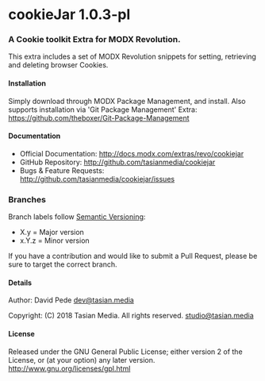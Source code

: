 # cookieJar 1.0.3-pl
### A Cookie toolkit Extra for MODX Revolution.
This extra includes a set of MODX Revolution snippets for setting, retrieving and deleting browser Cookies.

#### Installation
Simply download through MODX Package Management, and install. Also supports installation via 'Git Package Management' Extra: https://github.com/theboxer/Git-Package-Management 

#### Documentation
- Official Documentation: http://docs.modx.com/extras/revo/cookiejar
- GitHub Repository: http://github.com/tasianmedia/cookiejar
- Bugs & Feature Requests: http://github.com/tasianmedia/cookiejar/issues

### Branches
Branch labels follow [Semantic Versioning](http://semver.org/):
- X.y = Major version
- x.Y.z = Minor version

If you have a contribution and would like to submit a Pull Request, please be sure to target the correct branch.

#### Details
Author: David Pede <dev@tasian.media>

Copyright: (C) 2018 Tasian Media. All rights reserved. <studio@tasian.media>

#### License
Released under the GNU General Public License; either version 2 of the License, or (at your option) any later version.
http://www.gnu.org/licenses/gpl.html
